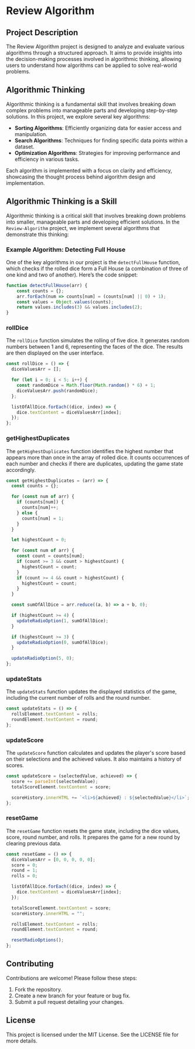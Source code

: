 # Review Algorithm

## Project Description
The Review Algorithm project is designed to analyze and evaluate various algorithms through a structured approach. It aims to provide insights into the decision-making processes involved in algorithmic thinking, allowing users to understand how algorithms can be applied to solve real-world problems.

## Algorithmic Thinking
Algorithmic thinking is a fundamental skill that involves breaking down complex problems into manageable parts and developing step-by-step solutions. In this project, we explore several key algorithms:

- **Sorting Algorithms**: Efficiently organizing data for easier access and manipulation.
- **Search Algorithms**: Techniques for finding specific data points within a dataset.
- **Optimization Algorithms**: Strategies for improving performance and efficiency in various tasks.

Each algorithm is implemented with a focus on clarity and efficiency, showcasing the thought process behind algorithm design and implementation.

## Algorithmic Thinking is a Skill

Algorithmic thinking is a critical skill that involves breaking down problems into smaller, manageable parts and developing efficient solutions. In the `Review-Algorithm` project, we implement several algorithms that demonstrate this thinking:

### Example Algorithm: Detecting Full House
One of the key algorithms in our project is the `detectFullHouse` function, which checks if the rolled dice form a Full House (a combination of three of one kind and two of another). Here’s the code snippet:

```javascript
function detectFullHouse(arr) {
    const counts = {};
    arr.forEach(num => counts[num] = (counts[num] || 0) + 1);
    const values = Object.values(counts);
    return values.includes(3) && values.includes(2);
}
```

### rollDice
The `rollDice` function simulates the rolling of five dice. It generates random numbers between 1 and 6, representing the faces of the dice. The results are then displayed on the user interface.

```javascript
const rollDice = () => {
  diceValuesArr = [];

  for (let i = 0; i < 5; i++) {
    const randomDice = Math.floor(Math.random() * 6) + 1;
    diceValuesArr.push(randomDice);
  };

  listOfAllDice.forEach((dice, index) => {
    dice.textContent = diceValuesArr[index];
  });
};
```

### getHighestDuplicates
The `getHighestDuplicates` function identifies the highest number that appears more than once in the array of rolled dice. It counts occurrences of each number and checks if there are duplicates, updating the game state accordingly.

```javascript
const getHighestDuplicates = (arr) => {
  const counts = {};

  for (const num of arr) {
    if (counts[num]) {
      counts[num]++;
    } else {
      counts[num] = 1;
    }
  }

  let highestCount = 0;

  for (const num of arr) {
    const count = counts[num];
    if (count >= 3 && count > highestCount) {
      highestCount = count;
    }
    if (count >= 4 && count > highestCount) {
      highestCount = count;
    }
  }

  const sumOfAllDice = arr.reduce((a, b) => a + b, 0);

  if (highestCount >= 4) {
    updateRadioOption(1, sumOfAllDice);
  }

  if (highestCount >= 3) {
    updateRadioOption(0, sumOfAllDice);
  }

  updateRadioOption(5, 0);
};
```

### updateStats
The `updateStats` function updates the displayed statistics of the game, including the current number of rolls and the round number.

```javascript
const updateStats = () => {
  rollsElement.textContent = rolls;
  roundElement.textContent = round;
};
```

### updateScore
The `updateScore` function calculates and updates the player's score based on their selections and the achieved values. It also maintains a history of scores.

```javascript
const updateScore = (selectedValue, achieved) => {
  score += parseInt(selectedValue);
  totalScoreElement.textContent = score;

  scoreHistory.innerHTML += `<li>${achieved} : ${selectedValue}</li>`;
};
```

### resetGame
The `resetGame` function resets the game state, including the dice values, score, round number, and rolls. It prepares the game for a new round by clearing previous data.

```javascript
const resetGame = () => {
  diceValuesArr = [0, 0, 0, 0, 0];
  score = 0;
  round = 1;
  rolls = 0;

  listOfAllDice.forEach((dice, index) => {
    dice.textContent = diceValuesArr[index];
  });

  totalScoreElement.textContent = score;
  scoreHistory.innerHTML = "";

  rollsElement.textContent = rolls;
  roundElement.textContent = round;

  resetRadioOptions();
};
```

## Contributing
Contributions are welcome! Please follow these steps:
1. Fork the repository.
2. Create a new branch for your feature or bug fix.
3. Submit a pull request detailing your changes.

## License
This project is licensed under the MIT License. See the LICENSE file for more details.
